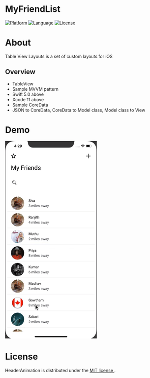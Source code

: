 # MyFriendList

[![Platform](http://img.shields.io/badge/platform-iOS-blue.svg?style=flat)](https://developer.apple.com/iphone/index.action)
[![Language](http://img.shields.io/badge/language-Swift-brightgreen.svg?style=flat)](https://developer.apple.com/swift)
[![License](http://img.shields.io/badge/license-MIT-lightgrey.svg?style=flat)](http://mit-license.org)

# About

Table View Layouts is a set of custom layouts for iOS 

## Overview
* TableView
* Sample MVVM pattern
* Swift 5.0 above
* Xcode 11 above
* Sample CoreData
* JSON to CoreData, CoreData to Model class, Model class to View

# Demo

![MyFriends GIF](https://github.com/Sivabalaa/HeaderAnimation/blob/master/HeaderAnimation.gif)

License
=================
HeaderAnimation is distributed under the [MIT
license ](https://mit-license.org).
